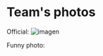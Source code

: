 Team's photos
====

Official:
![imagen](https://github.com/user-attachments/assets/29140a27-f250-48fd-9b15-9bf6b1b95659)

Funny photo:
